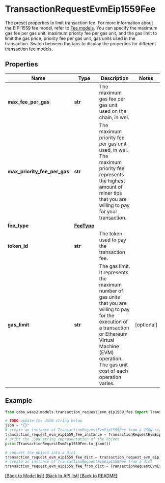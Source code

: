 # TransactionRequestEvmEip1559Fee

The preset properties to limit transaction fee.  For more information about the EIP-1559 fee model, refer to [Fee models](https://www.cobo.com/developers/v2/guides/transactions/estimate-fees#fee-models).  You can specify the maximum gas fee per gas unit, maximum priority fee per gas unit, and the gas limit to limit the gas price, priority fee per gas unit, gas units used in the transaction.   Switch between the tabs to display the properties for different transaction fee models. 

## Properties

Name | Type | Description | Notes
------------ | ------------- | ------------- | -------------
**max_fee_per_gas** | **str** | The maximum gas fee per gas unit used on the chain, in wei. | 
**max_priority_fee_per_gas** | **str** | The maximum priority fee per gas unit used, in wei. The maximum priority fee represents the highest amount of miner tips that you are willing to pay for your transaction. | 
**fee_type** | [**FeeType**](FeeType.md) |  | 
**token_id** | **str** | The token used to pay the transaction fee. | 
**gas_limit** | **str** | The gas limit. It represents the maximum number of gas units that you are willing to pay for the execution of a transaction or Ethereum Virtual Machine (EVM) operation. The gas unit cost of each operation varies. | [optional] 

## Example

```python
from cobo_waas2.models.transaction_request_evm_eip1559_fee import TransactionRequestEvmEip1559Fee

# TODO update the JSON string below
json = "{}"
# create an instance of TransactionRequestEvmEip1559Fee from a JSON string
transaction_request_evm_eip1559_fee_instance = TransactionRequestEvmEip1559Fee.from_json(json)
# print the JSON string representation of the object
print(TransactionRequestEvmEip1559Fee.to_json())

# convert the object into a dict
transaction_request_evm_eip1559_fee_dict = transaction_request_evm_eip1559_fee_instance.to_dict()
# create an instance of TransactionRequestEvmEip1559Fee from a dict
transaction_request_evm_eip1559_fee_from_dict = TransactionRequestEvmEip1559Fee.from_dict(transaction_request_evm_eip1559_fee_dict)
```
[[Back to Model list]](../README.md#documentation-for-models) [[Back to API list]](../README.md#documentation-for-api-endpoints) [[Back to README]](../README.md)


